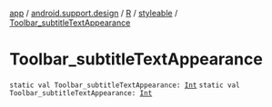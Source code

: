 [app](../../../index.md) / [android.support.design](../../index.md) / [R](../index.md) / [styleable](index.md) / [Toolbar_subtitleTextAppearance](.)

# Toolbar_subtitleTextAppearance

`static val Toolbar_subtitleTextAppearance: `[`Int`](https://kotlinlang.org/api/latest/jvm/stdlib/kotlin/-int/index.html)
`static val Toolbar_subtitleTextAppearance: `[`Int`](https://kotlinlang.org/api/latest/jvm/stdlib/kotlin/-int/index.html)